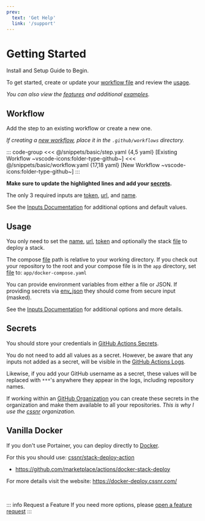 ```yaml
---
prev:
  text: 'Get Help'
  link: '/support'
---
```


# Getting Started

<span class="search-keywords">Install and Setup Guide to Begin.</span>

To get started, create or update your [workflow file](#workflow) and review the [usage](#usage).

_You can also view the [features](features.md) and additional [examples](examples.md)._

## Workflow

Add the step to an existing workflow or create a new one.

_If creating a [new workflow](https://docs.github.com/en/actions/concepts/workflows-and-actions/workflows#about-workflows), place it in the `.github/workflows` directory._

::: code-group
<<< @/snippets/basic/step.yaml {4,5 yaml} [Existing Workflow ~vscode-icons:folder-type-github~]
<<< @/snippets/basic/workflow.yaml {17,18 yaml} [New Workflow ~vscode-icons:folder-type-github~]
:::

**Make sure to update the highlighted lines and add your [secrets](#secrets).**

The only 3 required inputs are [token](../docs/inputs.md#token), [url](../docs/inputs.md#url), and [name](../docs/inputs.md#name).

See the [Inputs Documentation](../docs/inputs.md) for additional options and default values.

## Usage

You only need to set the [name](../docs/inputs.md#name), [url](../docs/inputs.md#url), [token](../docs/inputs.md#token) and optionally the stack [file](../docs/inputs.md#file) to deploy a stack.

The compose [file](../docs/inputs.md#file) path is relative to your working directory.
If you check out your repository to the root and your compose file is in the `app` directory, set [file](../docs/inputs.md#file) to: `app/docker-compose.yaml`

You can provide environment variables from either a file or JSON.
If providing secrets via [env_json](../docs/inputs.md#env_json) they should come from secure input (masked).

See the [Inputs Documentation](../docs/inputs.md) for additional options and more details.

## Secrets

You should store your credentials in [GitHub Actions Secrets](https://docs.github.com/en/actions/how-tos/write-workflows/choose-what-workflows-do/use-secrets).

You do not need to add all values as a secret. However, be aware that any inputs not added as a secret,
will be visible in the [GitHub Actions Logs](https://docs.github.com/en/actions/how-tos/monitor-workflows/use-workflow-run-logs).

Likewise, if you add your GitHub username as a secret,
these values will be replaced with `***`'s anywhere they appear in the logs, including repository names.

If working within an [GitHub Organization](https://docs.github.com/en/organizations/collaborating-with-groups-in-organizations/about-organizations)
you can create these secrets in the organization and make them available to all your repositories.
_This is why I use the [cssnr](https://github.com/cssnr) organization._

## Vanilla Docker

If you don't use Portainer, you can deploy directly to [Docker](https://docs.docker.com/).

For this you should use: [cssnr/stack-deploy-action](https://github.com/cssnr/stack-deploy-action)

- https://github.com/marketplace/actions/docker-stack-deploy

For more details visit the website: https://docker-deploy.cssnr.com/

&nbsp;

::: info Request a Feature
If you need more options, please [open a feature request](https://github.com/cssnr/portainer-stack-deploy-action/discussions/categories/feature-requests)
:::
